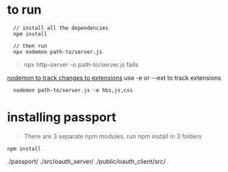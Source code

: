 # to run
```
  // install all the dependencies
  npm install

  // then run
  npx nodemon path-to/server.js
```
> npx http-server -o path-to/server.js fails

[nodemon to track changes to extensions](https://github.com/remy/nodemon)
use -e or --ext to track extensions
```
  nodemon path-to/server.js -e hbs,js,css
```

# installing passport
> There are 3 separate npm modules. 
> run npm install in 3 folders

```
npm install
```
./passport/
./src/oauth_server/
./public/oauth_client/src/